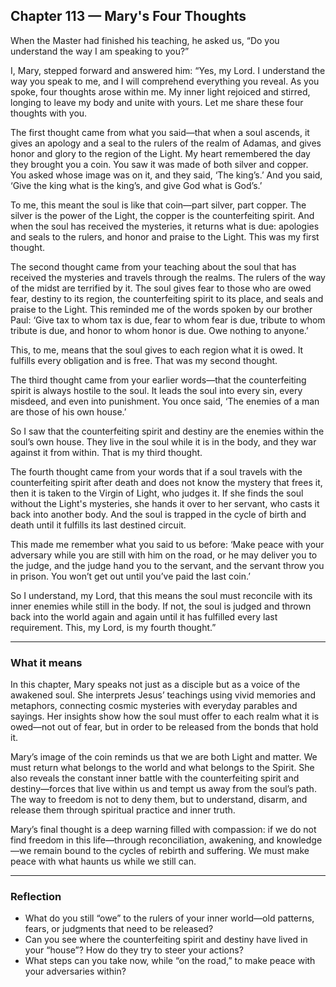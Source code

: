 ## Chapter 113 — Mary's Four Thoughts

When the Master had finished his teaching, he asked us, “Do you understand the way I am speaking to you?”

I, Mary, stepped forward and answered him: “Yes, my Lord. I understand the way you speak to me, and I will comprehend everything you reveal. As you spoke, four thoughts arose within me. My inner light rejoiced and stirred, longing to leave my body and unite with yours. Let me share these four thoughts with you.

The first thought came from what you said—that when a soul ascends, it gives an apology and a seal to the rulers of the realm of Adamas, and gives honor and glory to the region of the Light. My heart remembered the day they brought you a coin. You saw it was made of both silver and copper. You asked whose image was on it, and they said, ‘The king’s.’ And you said, ‘Give the king what is the king’s, and give God what is God’s.’

To me, this meant the soul is like that coin—part silver, part copper. The silver is the power of the Light, the copper is the counterfeiting spirit. And when the soul has received the mysteries, it returns what is due: apologies and seals to the rulers, and honor and praise to the Light. This was my first thought.

The second thought came from your teaching about the soul that has received the mysteries and travels through the realms. The rulers of the way of the midst are terrified by it. The soul gives fear to those who are owed fear, destiny to its region, the counterfeiting spirit to its place, and seals and praise to the Light. This reminded me of the words spoken by our brother Paul: ‘Give tax to whom tax is due, fear to whom fear is due, tribute to whom tribute is due, and honor to whom honor is due. Owe nothing to anyone.’

This, to me, means that the soul gives to each region what it is owed. It fulfills every obligation and is free. That was my second thought.

The third thought came from your earlier words—that the counterfeiting spirit is always hostile to the soul. It leads the soul into every sin, every misdeed, and even into punishment. You once said, ‘The enemies of a man are those of his own house.’

So I saw that the counterfeiting spirit and destiny are the enemies within the soul’s own house. They live in the soul while it is in the body, and they war against it from within. That is my third thought.

The fourth thought came from your words that if a soul travels with the counterfeiting spirit after death and does not know the mystery that frees it, then it is taken to the Virgin of Light, who judges it. If she finds the soul without the Light's mysteries, she hands it over to her servant, who casts it back into another body. And the soul is trapped in the cycle of birth and death until it fulfills its last destined circuit.

This made me remember what you said to us before: ‘Make peace with your adversary while you are still with him on the road, or he may deliver you to the judge, and the judge hand you to the servant, and the servant throw you in prison. You won’t get out until you’ve paid the last coin.’

So I understand, my Lord, that this means the soul must reconcile with its inner enemies while still in the body. If not, the soul is judged and thrown back into the world again and again until it has fulfilled every last requirement. This, my Lord, is my fourth thought.”

---

### What it means

In this chapter, Mary speaks not just as a disciple but as a voice of the awakened soul. She interprets Jesus’ teachings using vivid memories and metaphors, connecting cosmic mysteries with everyday parables and sayings. Her insights show how the soul must offer to each realm what it is owed—not out of fear, but in order to be released from the bonds that hold it.

Mary’s image of the coin reminds us that we are both Light and matter. We must return what belongs to the world and what belongs to the Spirit. She also reveals the constant inner battle with the counterfeiting spirit and destiny—forces that live within us and tempt us away from the soul’s path. The way to freedom is not to deny them, but to understand, disarm, and release them through spiritual practice and inner truth.

Mary’s final thought is a deep warning filled with compassion: if we do not find freedom in this life—through reconciliation, awakening, and knowledge—we remain bound to the cycles of rebirth and suffering. We must make peace with what haunts us while we still can.

---

### Reflection

* What do you still “owe” to the rulers of your inner world—old patterns, fears, or judgments that need to be released?
* Can you see where the counterfeiting spirit and destiny have lived in your “house”? How do they try to steer your actions?
* What steps can you take now, while “on the road,” to make peace with your adversaries within?
